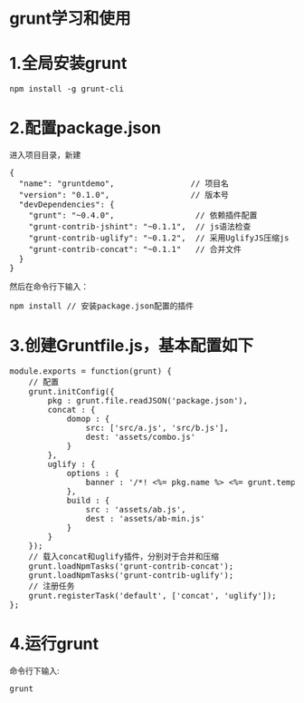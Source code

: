 grunt学习和使用
=====

1.全局安装grunt
===
<pre>
npm install -g grunt-cli
</pre>

2.配置package.json
===
进入项目目录，新建
<pre>
{
  "name": "gruntdemo",                // 项目名
  "version": "0.1.0",                 // 版本号
  "devDependencies": {
    "grunt": "~0.4.0",                 // 依赖插件配置
    "grunt-contrib-jshint": "~0.1.1",  // js语法检查
    "grunt-contrib-uglify": "~0.1.2",  // 采用UglifyJS压缩js
    "grunt-contrib-concat": "~0.1.1"   // 合并文件
  }
}
</pre>
然后在命令行下输入：
<pre>
npm install // 安装package.json配置的插件
</pre>

3.创建Gruntfile.js，基本配置如下
===
<pre>
module.exports = function(grunt) {
    // 配置
    grunt.initConfig({
        pkg : grunt.file.readJSON('package.json'),
        concat : {
            domop : {
                src: ['src/a.js', 'src/b.js'],
                dest: 'assets/combo.js'
            }
        },
        uglify : {
            options : {
                banner : '/*! <%= pkg.name %> <%= grunt.template.today("yyyy-mm-dd") %> */\n'
            },
            build : {
                src : 'assets/ab.js',
                dest : 'assets/ab-min.js'
            }
        }
    });
    // 载入concat和uglify插件，分别对于合并和压缩
    grunt.loadNpmTasks('grunt-contrib-concat');
    grunt.loadNpmTasks('grunt-contrib-uglify');
    // 注册任务
    grunt.registerTask('default', ['concat', 'uglify']);
}; 
</pre>

4.运行grunt
===
命令行下输入:
<pre>
grunt
</pre>